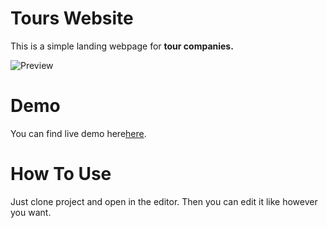 # Tours Website

This is a simple landing webpage for **tour companies.**

![Preview](https://i.ibb.co/6NvnhFD/Ekran-Resmi-2019-04-16-01-35-52.png "Logo Title Text 1")

# Demo

You can find live demo here[here](https://tours-landing-page.netlify.com/).

# How To Use

Just clone project and open in the editor. Then you can edit it like however you want.
